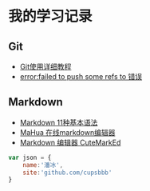 # 我的学习记录

Git 
---
* [Git使用详细教程](http://www.admin10000.com/document/5374.html)
* [error:failed to push some refs to 错误](md1.md)

Markdown
---
* [Markdown 11种基本语法](http://www.cnblogs.com/hnrainll/p/3514637.html)
* [MaHua 在线markdown编辑器](http://mahua.jser.me/)
* [Markdown 编辑器 CuteMarkEd](http://freecode.com/projects/cutemarked)



```javascript
var json = {
	name:'潘冰',
	site:'github.com/cupsbbb'
}
```